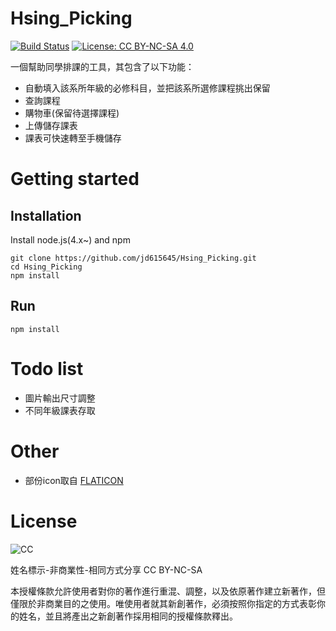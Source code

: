 # Hsing_Picking
[![Build Status](https://travis-ci.com/jd615645/Hsing_Picking.svg?token=hixoKqzUPRoRuPFyFFhN&branch=master)](https://travis-ci.com/jd615645/Hsing_Picking)
[![License: CC BY-NC-SA 4.0](https://img.shields.io/badge/License-CC%20BY--NC--SA%204.0-lightgrey.svg)](http://creativecommons.org/licenses/by-nc-sa/4.0/)

一個幫助同學排課的工具，其包含了以下功能：
* 自動填入該系所年級的必修科目，並把該系所選修課程挑出保留
* 查詢課程
* 購物車(保留待選擇課程)
* 上傳儲存課表
* 課表可快速轉至手機儲存

# Getting started
  ## Installation
  Install node.js(4.x~) and npm
  ```
  git clone https://github.com/jd615645/Hsing_Picking.git
  cd Hsing_Picking
  npm install
  ```
  ## Run
  ```
  npm install
  ```
# Todo list
* 圖片輸出尺寸調整
* 不同年級課表存取

# Other
* 部份icon取自 [FLATICON](https://www.flaticon.com/)

# License
![CC](http://creativecommons.tw/sites/creativecommons.tw/files/cc-by-nc-sa-88x31.png)

姓名標示-非商業性-相同方式分享 
CC BY-NC-SA

本授權條款允許使用者對你的著作進行重混、調整，以及依原著作建立新著作，但僅限於非商業目的之使用。唯使用者就其新創著作，必須按照你指定的方式表彰你的姓名，並且將產出之新創著作採用相同的授權條款釋出。
